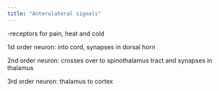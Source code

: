 ```yaml
---
title: "Anterolateral signals"
---
```

-receptors for pain, heat and cold

1st order neuron: into cord, synapses in dorsal horn

2nd order neuron: crosses over to spinothalamus tract and synapses in thalamus

3rd order neuron: thalamus to cortex

